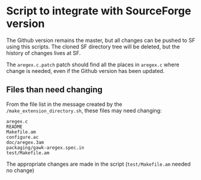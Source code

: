 # Script to integrate with SourceForge version

The Github version remains the master, but all changes can be pushed
to SF using this scripts. The cloned SF directory tree will be
deleted, but the history of changes lives at SF.

The `aregex.c.patch` patch should find all the places in `aregex.c`
where change is needed, even if the Github version has been updated.

## Files than need changing

From the file list in the message created by the
`/make_extension_directory.sh`, these files may need changing:

    aregex.c
    README
    Makefile.am
    configure.ac
    doc/aregex.3am
    packaging/gawk-aregex.spec.in   
    test/Makefile.am

The appropriate changes are made in the script (`test/Makefile.am`
needed no change)




